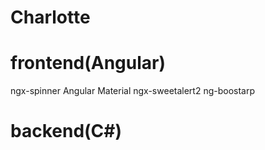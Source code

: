 # Charlotte
# frontend(Angular)
ngx-spinner
Angular Material
ngx-sweetalert2
ng-boostarp
# backend(C#)
